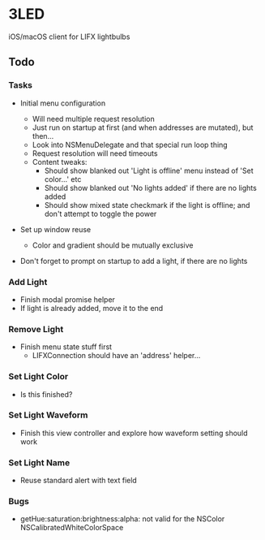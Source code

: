 # 3LED

iOS/macOS client for LIFX lightbulbs

## Todo

### Tasks

- Initial menu configuration
    - Will need multiple request resolution
    - Just run on startup at first (and when addresses are mutated), but then...
    - Look into NSMenuDelegate and that special run loop thing
    - Request resolution will need timeouts
    - Content tweaks:
        - Should show blanked out 'Light is offline' menu instead of 'Set color...' etc
        - Should show blanked out 'No lights added' if there are no lights added
        - Should show mixed state checkmark if the light is offline; and don't attempt to toggle the power
    
- Set up window reuse
    - Color and gradient should be mutually exclusive

- Don't forget to prompt on startup to add a light, if there are no lights

### Add Light

- Finish modal promise helper
- If light is already added, move it to the end

### Remove Light

- Finish menu state stuff first
    - LIFXConnection should have an 'address' helper...

### Set Light Color

- Is this finished?

### Set Light Waveform

- Finish this view controller and explore how waveform setting should work

### Set Light Name

- Reuse standard alert with text field

### Bugs

- getHue:saturation:brightness:alpha: not valid for the NSColor NSCalibratedWhiteColorSpace
